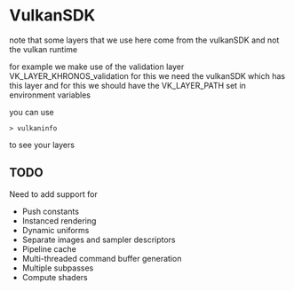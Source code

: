 # VulkanSDK

note that some layers that we use here come from the vulkanSDK and not the vulkan runtime

for example we make use of the validation layer VK_LAYER_KHRONOS_validation
for this we need the vulkanSDK which has this layer and for this we should have the 
VK_LAYER_PATH set in environment variables

you can use 
```
> vulkaninfo 
```
to see your layers

## TODO
Need to add support for
- Push constants
- Instanced rendering
- Dynamic uniforms
- Separate images and sampler descriptors
- Pipeline cache
- Multi-threaded command buffer generation
- Multiple subpasses
- Compute shaders